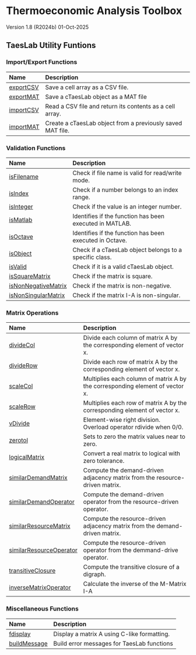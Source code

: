 # Thermoeconomic Analysis Toolbox

  Version 1.8 (R2024b) 01-Oct-2025

## TaesLab Utility Funtions

### Import/Export Functions

| Name           | Description                                                |
| :------------- | :----------------------------------------------------------|
| [exportCSV][]  | Save a cell array as a CSV file.                           |
| [exportMAT][]  | Save a cTaesLab object as a MAT file                       |
| [importCSV][]  | Read a CSV file and return its contents as a cell array.   |
| [importMAT][]  | Create a cTaesLab object from a previously saved MAT file. |

### Validation Functions

| Name                    | Description                                             |
| :---------------------- | :-------------------------------------------------------|
| [isFilename][]          | Check if file name is valid for read/write mode.        |
| [isIndex][]             | Check if a number belongs to an index range.            |
| [isInteger][]           | Check if the value is an integer number.                |
| [isMatlab][]            | Identifies if the function has been executed in MATLAB. |
| [isOctave][]            | Identifies if the function has been executed in Octave. |
| [isObject][]            | Check if a cTaesLab object belongs to a specific class. |
| [isValid][]             | Check if it is a valid cTaesLab object.                 |
| [isSquareMatrix][]      | Check if the matrix is square.                          |
| [isNonNegativeMatrix][] | Check if the matrix is non-negative.                    |
| [isNonSingularMatrix][] | Check if the matrix I-A is non-singular.                |

### Matrix Operations

| Name                        | Description                                                                  |
| :---------------------------| :----------------------------------------------------------------------------|
| [divideCol][]               | Divide each column of matrix A by the corresponding element of vector x.     |
| [divideRow][]               | Divide each row of matrix A by the corresponding element of vector x.        |
| [scaleCol][]                | Multiplies each column of matrix A by the corresponding element of vector x. |
| [scaleRow][]                | Multiplies each row of matrix A by the corresponding element of vector x.    |
| [vDivide][]                 | Element-wise right division. Overload operator rdivide when 0/0.             |
| [zerotol][]                 | Sets to zero the matrix values near to zero.                                 |
| [logicalMatrix][]           | Convert a real matrix to logical with zero tolerance.                        |
| [similarDemandMatrix][]     | Compute the demand-driven adjacency matrix from the resource-driven matrix.  |
| [similarDemandOperator][]   | Compute the demand-driven operator from the resource-driven operator.        |
| [similarResourceMatrix][]   | Compute the resource-driven adjacency matrix from the demand-driven matrix.  |
| [similarResourceOperator][] | Compute the resource-driven operator from the demmand-drive operator.        |
| [transitiveClosure][]       | Compute the transitive closure of a digraph.                                 |
| [inverseMatrixOperator][]   | Calculate the inverse of the M-Matrix I-A                                    |

### Miscellaneous Functions

| Name             | Description                                 |
| :----------------| :-------------------------------------------|
| [fdisplay][]     | Display a matrix A using C-like formatting. |
| [buildMessage][] | Build error messages for TaesLab functions  |

<!-- Reference Links - Functions Directory -->
[exportCSV]: ../Functions/exportCSV.m
[exportMAT]: ../Functions/exportMAT.m
[importCSV]: ../Functions/importCSV.m
[importMAT]: ../Functions/importMAT.m

<!-- Validation Functions -->
[isFilename]: ../Functions/isFilename.m
[isIndex]: ../Functions/isIndex.m
[isInteger]: ../Functions/isInteger.m
[isMatlab]: ../Functions/isMatlab.m
[isOctave]: ../Functions/isOctave.m
[isObject]: ../Functions/isObject.m
[isValid]: ../Functions/isValid.m
[isSquareMatrix]: ../Functions/isSquareMatrix.m
[isNonNegativeMatrix]: ../Functions/isNonNegativeMatrix.m
[isNonSingularMatrix]: ../Functions/isNonSingularMatrix.m

<!-- Matrix Operations -->
[divideCol]: ../Functions/divideCol.m
[divideRow]: ../Functions/divideRow.m
[scaleCol]: ../Functions/scaleCol.m
[scaleRow]: ../Functions/scaleRow.m
[vDivide]: ../Functions/vDivide.m
[zerotol]: ../Functions/zerotol.m
[logicalMatrix]: ../Functions/logicalMatrix.m
[similarDemandMatrix]: ../Functions/similarDemandMatrix.m
[similarDemandOperator]: ../Functions/similarDemandOperator.m
[similarResourceMatrix]: ../Functions/similarResourceMatrix.m
[similarResourceOperator]: ../Functions/similarResourceOperator.m
[transitiveClosure]: ../Functions/transitiveClosure.m
[inverseMatrixOperator]: ../Functions/inverseMatrixOperator.m

<!-- Miscellaneous Functions -->
[fdisplay]: ../Functions/fdisplay.m
[buildMessage]: ../Functions/buildMessage.m
